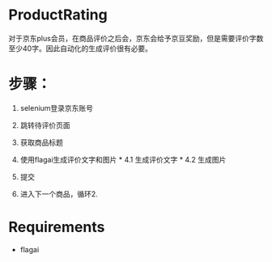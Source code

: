 # ProductRating

对于京东plus会员，在商品评价之后会，京东会给予京豆奖励，但是需要评价字数至少40字。因此自动化的生成评价很有必要。

# 步骤：

  1. selenium登录京东账号 

  2. 跳转待评价页面 

  3. 获取商品标题 

  4. 使用flagai生成评价文字和图片 
    * 4.1 生成评价文字 
    * 4.2 生成图片 
  5. 提交 

  6. 进入下一个商品，循环2.


# Requirements 

* flagai
